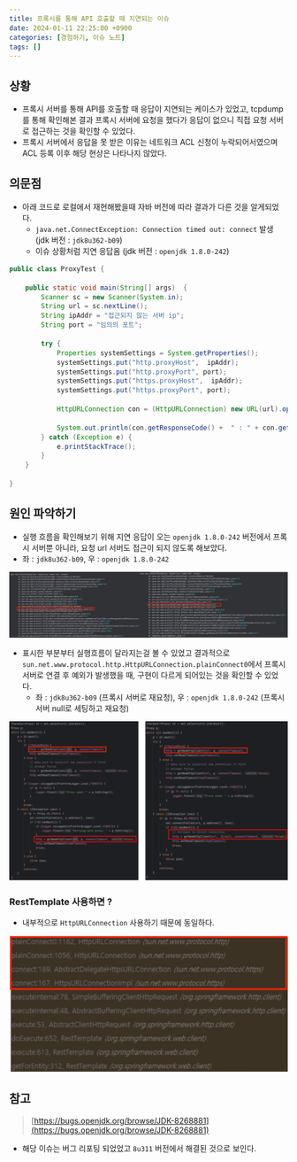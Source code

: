 ```yaml
---
title: 프록시를 통해 API 호출할 때 지연되는 이슈
date: 2024-01-11 22:25:00 +0900
categories: [경험하기, 이슈 노트]
tags: []
---
```


## 상황
- 프록시 서버를 통해 API를 호출할 때 응답이 지연되는 케이스가 있었고, tcpdump를 통해 확인해본 결과 프록시 서버에 요청을 했다가 응답이 없으니 직접 요청 서버로 접근하는 것을 확인할 수 있었다.
- 프록시 서버에서 응답을 못 받은 이유는 네트워크 ACL 신청이 누락되어서였으며 ACL 등록 이후 해당 현상은 나타나지 않았다.

## 의문점
- 아래 코드로 로컬에서 재현해봤을때 자바 버전에 따라 결과가 다른 것을 알게되었다.
  - `java.net.ConnectException: Connection timed out: connect` 발생 (jdk 버전 : `jdk8u362-b09`)
  - 이슈 상황처럼 지연 응답옴 (jdk 버전 : `openjdk 1.8.0-242`)

```java
public class ProxyTest {

    public static void main(String[] args)  {
        Scanner sc = new Scanner(System.in);
        String url = sc.nextLine();
        String ipAddr = "접근되지 않는 서버 ip";
        String port = "임의의 포트";

        try {
            Properties systemSettings = System.getProperties();
            systemSettings.put("http.proxyHost",  ipAddr);
            systemSettings.put("http.proxyPort", port);
            systemSettings.put("https.proxyHost",  ipAddr);
            systemSettings.put("https.proxyPort", port);

            HttpURLConnection con = (HttpURLConnection) new URL(url).openConnection();

            System.out.println(con.getResponseCode() +  " : " + con.getResponseMessage());
        } catch (Exception e) {
            e.printStackTrace();
        }
    }

}
```

## 원인 파악하기
- 실행 흐름을 확인해보기 위해 지연 응답이 오는 `openjdk 1.8.0-242` 버전에서 프록시 서버뿐 아니라, 요청 url 서버도 접근이 되지 않도록 해보았다.
- 좌 : `jdk8u362-b09`, 우 : `openjdk 1.8.0-242`

<img src = "/assets/img/proxy-issue-img1.png" alt="">

- 표시한 부분부터 실행흐름이 달라지는걸 볼 수 있었고 결과적으로 `sun.net.www.protocol.http.HttpURLConnection.plainConnect0`에서 프록시 서버로 연결 후 예외가 발생했을 때, 구현이 다르게 되어있는 것을 확인할 수 있었다.
  - 좌 : `jdk8u362-b09` (프록시 서버로 재요청), 우 : `openjdk 1.8.0-242` (프록시 서버 null로 세팅하고 재요청)

<img src = "/assets/img/proxy-issue-img2.png" alt="">

### RestTemplate 사용하면 ?
- 내부적으로 `HttpURLConnection` 사용하기 때문에 동일하다.
<img src = "/assets/img/proxy-issue-img3.png" alt="">

## 참고
> [https://bugs.openjdk.org/browse/JDK-8268881](https://bugs.openjdk.org/browse/JDK-8268881)

- 해당 이슈는 버그 리포팅 되었었고 `8u311` 버전에서 해결된 것으로 보인다.





